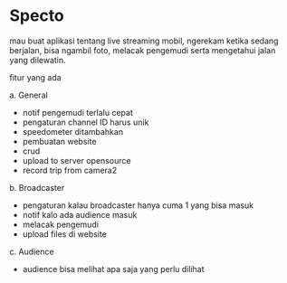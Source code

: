 ﻿# Specto

mau buat aplikasi tentang live streaming mobil, ngerekam ketika sedang berjalan, bisa ngambil foto, melacak pengemudi serta mengetahui jalan yang dilewatin.

fitur yang ada 

a. General
- notif pengemudi terlalu cepat
- pengaturan channel ID harus unik
- speedometer ditambahkan
- pembuatan website
- crud
- upload to server opensource
- record trip from camera2

b. Broadcaster
- pengaturan kalau broadcaster hanya cuma 1 yang bisa masuk
- notif kalo ada audience masuk
- melacak pengemudi
- upload files di website

c. Audience
- audience bisa melihat apa saja yang perlu dilihat
